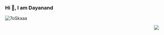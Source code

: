 ### Hi 👋, I am Dayanand


<div align="center">
  <p align="left"><img src="https://github-readme-streak-stats.herokuapp.com/?user=meghwardayanand&theme=tokyonight_duo" alt="7oSkaaa" /></p>
<!--   <img src="https://github-readme-streak-stats.herokuapp.com/?user=dayanand-ghelaro" alt="mystreak"/> -->
  <p align="right"><img src="https://github-readme-stats.vercel.app/api/top-langs?username=meghwardayanand&show_icons=true&locale=en" /></p>
</div>

<!--
**dayanandghelaro/dayanandghelaro** is a ✨ _special_ ✨ repository because its `README.md` (this file) appears on your GitHub profile.

Here are some ideas to get you started:

- 🔭 I’m currently working on ...
- 🌱 I’m currently learning ...
- 👯 I’m looking to collaborate on ...
- 🤔 I’m looking for help with ...
- 💬 Ask me about ...
- 📫 How to reach me: ...
- 😄 Pronouns: ...
- ⚡ Fun fact: ...
-->

